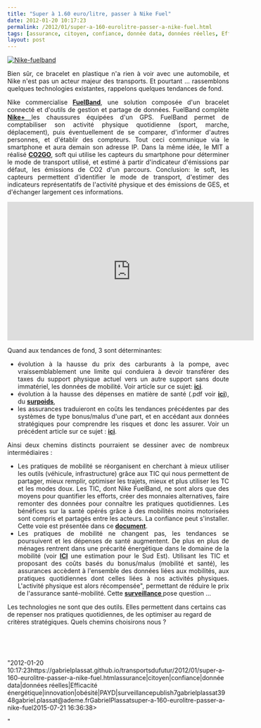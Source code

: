 ```yaml
---
title: "Super à 1.60 euro/litre, passer à Nike Fuel"
date: 2012-01-20 10:17:23
permalink: /2012/01/super-a-160-eurolitre-passer-a-nike-fuel.html
tags: [assurance, citoyen, confiance, donnée data, données réelles, Efficacité énergétique, innovation, obésité, PAYD, surveillance]
layout: post
---
```


<p><a href="https://gabrielplassat.github.io/transportsdufutur/wp-content/uploads/sites/6/old/6a0120a66d2ad4970b016760d5fc37970b-800wi.jpg" rel="lightbox"><img rel="lightbox[]" alt="Nike-fuelband" class="asset  asset-image at-xid-6a0120a66d2ad4970b016760d5fc37970b" src="/wp-content/uploads/sites/6/old/6a0120a66d2ad4970b016760d5fc37970b-500wi.jpg" style="display: block; margin-left: auto; margin-right: auto;" title="Nike-fuelband" /></a></p> <p style="text-align: justify;">Bien sûr, ce bracelet en plastique n'a rien à voir avec une automobile, et Nike n'est pas un acteur majeur des transports. Et pourtant ... rassemblons quelques technologies existantes, rappelons quelques tendances de fond.  </p>  <!--more-->   <p style="text-align: justify;">Nike commercialise <a href="http://www.nike.com/fuelband/" target="_blank"><strong>FuelBand</strong></a>, une solution composée d'un bracelet connecté et d'outils de gestion et partage de données. FuelBand complète <a href="http://www.apple.com/fr/ipod/nike/" target="_self"><strong>Nike+ </strong></a>les chaussures équipées d'un GPS. FuelBand permet de comptabiliser son activité physique quotidienne (sport, marche, déplacement), puis éventuellement de se comparer, d'informer d'autres personnes, et d'établir des compteurs. Tout ceci communique via le smartphone et aura demain son adresse IP. Dans la même idée, le MIT a réalisé <a href="https://gabrielplassat.github.io/transportsdufutur/2011/01/le-mit-developpe-un-outil-co2go-qui-estime-sans-aucune-action-de-la-personne-ses-emissions-de-co2-liees-a-ces-deplacem.html" target="_blank"><strong>CO2GO</strong></a>, soft qui utilise les capteurs du smartphone pour déterminer le mode de transport utilisé, et estimé à partir d'indicateur d'émissions par défaut, les émissions de CO2 d'un parcours. Conclusion: le soft, les capteurs permettent d'identifier le mode de transport, d'estimer des indicateurs représentatifs de l'activité physique et des émissions de GES, et d'échanger largement ces informations.</p> <p><iframe frameborder="0" height="315" src="http://www.youtube.com/embed/TtfJAyjkkGs" width="560"></iframe></p> <p style="text-align: justify;">Quand aux tendances de fond, 3 sont déterminantes:</p> <ul style="text-align: justify;"> <li>évolution à la hausse du prix des carburants à la pompe, avec vraissemblablement une limite qui conduiera à devoir transférer des taxes du support physique actuel vers un autre support sans doute immatériel, les données de mobilité. Voir article sur ce sujet: <a href="https://gabrielplassat.github.io/transportsdufutur/2009/11/le-prix-du-carburant-a-la-pompe-atil-une-limite.html" target="_blank"><strong>ici</strong></a>.</li> <li>évolution à la hausse des dépenses en matière de santé (.pdf voir <a href="https://gabrielplassat.github.io/transportsdufutur/wp-content/uploads/sites/6/2012/01/cahiers-2009-11.pdf" target="_blank"><strong>ici</strong></a>), du <a href="https://gabrielplassat.github.io/transportsdufutur/2012/01/obesite-quand-lautomobile-devient-un-pharmacone.html" target="_blank"><strong>surpoids</strong></a>,</li> <li>les assurances traduieront en coûts les tendances précédentes par des systèmes de type bonus/malus d'une part, et en accédant aux données stratégiques pour comprendre les risques et donc les assurer. Voir un précédent article sur ce sujet : <a href="https://gabrielplassat.github.io/transportsdufutur/2009/12/du-cafe-des-lloyds-aux-gpsgprs-les-assureurs-permettent-de-nouveaux-usages.html" target="_blank"><strong>ici</strong></a>.</li> </ul> <p style="text-align: justify;">Ainsi deux chemins distincts pourraient se dessiner avec de nombreux intermédiaires :</p> <ul style="text-align: justify;"> <li>Les pratiques de mobilité se réorganisent en cherchant à mieux utiliser les outils (véhicule, infrastructure) grâce aux TIC qui nous permettent de partager, mieux remplir, optimiser les trajets, mieux et plus utiliser les TC et les modes doux. Les TIC, dont Nike FuelBand, ne sont alors que des moyens pour quantifier les efforts, créer des monnaies alternatives, faire remonter des données pour connaître les pratiques quotidiennes. Les bénéfices sur la santé opérés grâce à des mobilités moins motorisées sont compris et partagés entre les acteurs. La confiance peut s'installer. Cette voie est présentée dans ce <a href="http://www.slideshare.net/transportsdufutur/td-f-2011v1" target="_blank"><strong>document</strong></a>.</li> <li>Les pratiques de mobilité ne changent pas, les tendances se poursuivent et les dépenses de santé augmentent. De plus en plus de ménages rentrent dans une précarité énergétique dans le domaine de la mobilité (voir <a href="https://gabrielplassat.github.io/transportsdufutur/2012/01/grand-sud-est-fracture-a-venir-en-matiere-de-mobilite-pour-un-million-de-personne-rural-peri-urbain.html" target="_blank"><strong>ICI</strong></a> une estimation pour le Sud Est). Utilisant les TIC et proposant des coûts basés du bonus/malus (mobilité et santé), les assurances accèdent à l'ensemble des données liées aux mobilités, aux pratiques quotidiennes dont celles liées à nos activités physiques. L'activité physique est alors récompensée", permettant de réduire le prix de l'assurance santé-mobilité. Cette <a href="https://gabrielplassat.github.io/transportsdufutur/2010/03/apres-la-surveillance-la-sousveillance.html"" target=""_blank""><strong>surveillance </strong></a>pose question ...</li> </ul> <p style=""text-align: justify>Les technologies ne sont que des outils. Elles permettent dans certains cas de repenser nos pratiques quotidiennes, de les optimiser au regard de critères stratégiques. Quels chemins choisirons nous ?</p> <p style=""text-align: justify> </p> <p style=""text-align: justify> </p>"2012-01-20 10:17:23https://gabrielplassat.github.io/transportsdufutur/2012/01/super-a-160-eurolitre-passer-a-nike-fuel.htmlassurance|citoyen|confiance|donnée data|données réelles|Efficacité énergétique|innovation|obésité|PAYD|surveillancepublish7gabrielplassat3948gabriel.plassat@ademe.frGabrielPlassatsuper-a-160-eurolitre-passer-a-nike-fuel2015-07-21 16:36:38> </p>"
